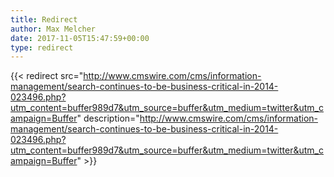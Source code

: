 ```yaml
---
title: Redirect
author: Max Melcher
date: 2017-11-05T15:47:59+00:00
type: redirect
---
```

{{< redirect src="http://www.cmswire.com/cms/information-management/search-continues-to-be-business-critical-in-2014-023496.php?utm_content=buffer989d7&utm_source=buffer&utm_medium=twitter&utm_campaign=Buffer" description="http://www.cmswire.com/cms/information-management/search-continues-to-be-business-critical-in-2014-023496.php?utm_content=buffer989d7&utm_source=buffer&utm_medium=twitter&utm_campaign=Buffer" >}}
